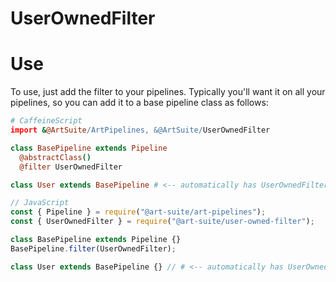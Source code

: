 # UserOwnedFilter

# Use

To use, just add the filter to your pipelines. Typically you'll want it on all your pipelines, so you can add it to a base pipeline class as follows:

```coffeescript
# CaffeineScript
import &@ArtSuite/ArtPipelines, &@ArtSuite/UserOwnedFilter

class BasePipeline extends Pipeline
  @abstractClass()
  @filter UserOwnedFilter

class User extends BasePipeline # <-- automatically has UserOwnedFilter
```

```javascript
// JavaScript
const { Pipeline } = require("@art-suite/art-pipelines");
const { UserOwnedFilter } = require("@art-suite/user-owned-filter");

class BasePipeline extends Pipeline {}
BasePipeline.filter(UserOwnedFilter);

class User extends BasePipeline {} // # <-- automatically has UserOwnedFilter
```
